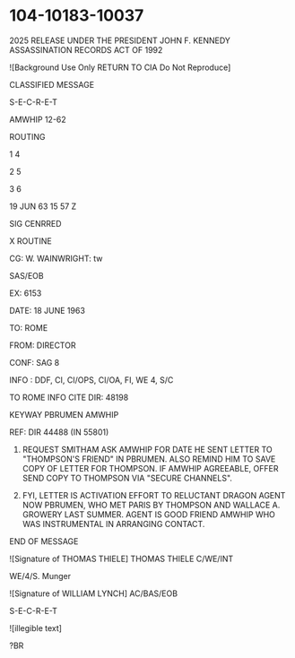 # 104-10183-10037
2025 RELEASE UNDER THE PRESIDENT JOHN F. KENNEDY ASSASSINATION RECORDS ACT OF 1992

![Background Use Only RETURN TO CIA Do Not Reproduce]

CLASSIFIED MESSAGE

S-E-C-R-E-T

AMWHIP
12-62

ROUTING

1
4

2
5

3
6

19 JUN 63 15 57 Z

SIG CENRRED

X ROUTINE

CG: W. WAINWRIGHT: tw

SAS/EOB

EX:
6153

DATE:
18 JUNE 1963

TO: ROME

FROM: DIRECTOR

CONF: SAG 8

INFO : DDF, CI, CI/OPS, CI/OA, FI, WE 4, S/C

TO ROME INFO CITE DIR: 48198

KEYWAY PBRUMEN AMWHIP

REF: DIR 44488 (IN 55801)

1. REQUEST SMITHAM ASK AMWHIP FOR DATE HE SENT LETTER TO "THOMPSON'S FRIEND" IN PBRUMEN. ALSO REMIND HIM TO SAVE COPY OF LETTER FOR THOMPSON. IF AMWHIP AGREEABLE, OFFER SEND COPY TO THOMPSON VIA "SECURE CHANNELS".

2. FYI, LETTER IS ACTIVATION EFFORT TO RELUCTANT DRAGON AGENT NOW PBRUMEN, WHO MET PARIS BY THOMPSON AND WALLACE A. GROWERY LAST SUMMER. AGENT IS GOOD FRIEND AMWHIP WHO WAS INSTRUMENTAL IN ARRANGING CONTACT.

END OF MESSAGE

![Signature of THOMAS THIELE]
THOMAS THIELE
C/WE/INT

WE/4/S. Munger

![Signature of WILLIAM LYNCH]
AC/BAS/EOB

S-E-C-R-E-T

![illegible text]

?BR
